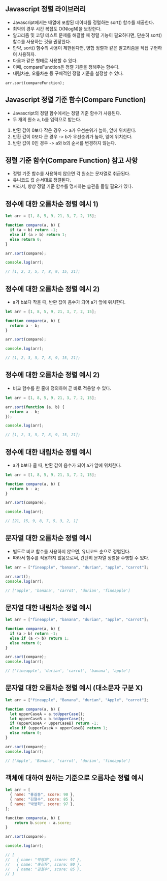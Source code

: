 ## Javascript 정렬 라이브러리

- Javascript에서는 배열에 포함된 데이터를 정렬하는 sort() 함수를 제공한다.
- 최악의 경우 시간 복잡도 O(NlogN)을 보장한다.
- 알고리즘 및 코딩 테스트 문제를 해결할 때 정렬 기능이 필요하다면, 단순히 sort() 함수를 사용하는 것을 권장한다.
- 만약, sort() 함수의 사용이 제한된다면, 병합 정렬과 같은 알고리즘을 직접 구현하여 사용하자.
- 다음과 같은 형태로 사용할 수 있다.
- 이때, compareFunction은 정렬 기준을 정해주는 함수다.
- 내림차순, 오름차순 등 구체적인 정렬 기준을 설정할 수 있다.

```
arr.sort(compareFunction);
```

## Javascript 정렬 기준 함수(Compare Function)

- Javascript의 정렬 함수에서는 정렬 기준 함수가 사용된다.
- 두 개의 원소 a, b를 입력으로 받는다.

1. 반환 값이 0보다 작은 경우 -> a가 우선순위가 높아, 앞에 위치한다.
2. 반환 값이 0보다 큰 경우 -> b가 우선순위가 높아, 앞에 위치한다.
3. 반환 값이 0인 경우 -> a와 b의 순서를 변경하지 않는다.

## 정렬 기준 함수(Compare Function) 참고 사항

- 정렬 기준 함수를 사용하지 않으면 각 원소는 문자열로 취급된다.
- 유니코드 값 순서대로 정렬된다.
- 따라서, 항상 정렬 기준 함수를 명시하는 습관을 들일 필요가 있다.

## 정수에 대한 오름차순 정렬 예시 1)

```javascript
let arr = [1, 8, 5, 9, 21, 3, 7, 2, 15];

function compare(a, b) {
  if (a < b) return -1;
  else if (a > b) return 1;
  else return 0;
}

arr.sort(compare);

console.log(arr);

// [1, 2, 3, 5, 7, 8, 9, 15, 21];
```

## 정수에 대한 오름차순 정렬 예시 2)

- a가 b보다 작을 때, 반환 값이 음수가 되어 a가 앞에 위치한다.

```javascript
let arr = [1, 8, 5, 9, 21, 3, 7, 2, 15];

function compare(a, b) {
  return a - b;
}

arr.sort(compare);

console.log(arr);

// [1, 2, 3, 5, 7, 8, 9, 15, 21];
```

## 정수에 대한 오름차순 정렬 예시 2)

- 비교 함수를 한 줄에 정의하여 곧 바로 적용할 수 있다.

```javascript
let arr = [1, 8, 5, 9, 21, 3, 7, 2, 15];

arr.sort(function (a, b) {
  return a - b;
});

console.log(arr);

// [1, 2, 3, 5, 7, 8, 9, 15, 21];
```

## 정수에 대한 내림차순 정렬 예시

- a가 b보다 클 때, 반환 값이 음수가 되어 a가 앞에 위치한다.

```javascript
let arr = [1, 8, 5, 9, 21, 3, 7, 2, 15];

function compare(a, b) {
  return b - a;
}

arr.sort(compare);

console.log(arr);

// [21, 15, 9, 8, 7, 5, 3, 2, 1]
```

## 문자열 대한 오름차순 정렬 예시

- 별도로 비교 함수를 사용하지 않으면, 유니코드 순으로 정렬된다.
- 따라서 함수를 적용하지 않음으로써, 간단히 문자열 정렬을 수행할 수 있다.

```javascript
let arr = ["fineapple", "banana", "durian", "apple", "carrot"];

arr.sort();
console.log(arr);

// ['apple', 'banana', 'carrot', 'durian', 'fineapple']
```

## 문자열 대한 내림차순 정렬 예시

```javascript
let arr = ["fineapple", "banana", "durian", "apple", "carrot"];

function compare(a, b) {
  if (a > b) return -1;
  else if (a <> b) return 1;
  else return 0;
}

arr.sort(compare);
console.log(arr);

// ['fineapple', 'durian', 'carrot', 'banana', 'apple']
```

## 문자열 대한 오름차순 정렬 예시 (대소문자 구분 X)

```javascript
let arr = ["fineapple", "Banana", "durian", "Apple", "carrot"];

function compare(a, b) {
  let upperCaseA = a.toUpperCase();
  let upperCaseB = b.toUpperCase();
  if (upperCaseA < upperCaseB) return -1;
  else if (upperCaseA > upperCaseB) return 1;
  else return 0;
}

arr.sort(compare);
console.log(arr);

// ['Apple', 'Banana', 'carrot', 'durian', 'fineapple']
```

## 객체에 대하여 원하는 기준으로 오름차순 정렬 예시

```javascript
let arr = [
  { name: "홍길동", score: 90 },
  { name: "김철수", score: 85 },
  { name: "박영희", score: 97 },
];

funciton compare(a, b) {
    return b.score - a.score;
}

arr.sort(compare);

console.log(arr);

// [
//   { name: "박영희", score: 97 },
//   { name: "홍길동", score: 90 },
//   { name: "김철수", score: 85 },
// ]
```
